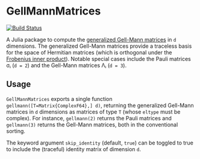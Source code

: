 # GellMannMatrices

[![Build Status](https://github.com/thchr/GellMannMatrices.jl/actions/workflows/CI.yml/badge.svg?branch=main)](https://github.com/thchr/GellMannMatrices.jl/actions/workflows/CI.yml?query=branch%3Amain)

A Julia package to compute the [generalized Gell-Mann matrices](https://en.wikipedia.org/wiki/Generalizations_of_Pauli_matrices#Generalized_Gell-Mann_matrices_(Hermitian)) in `d` dimensions.
The generalized Gell-Mann matrices provide a traceless basis for the space of Hermitian matrices (which is orthogonal under the [Frobenius inner product](https://en.wikipedia.org/wiki/Frobenius_inner_product)).
Notable special cases include the Pauli matrices σᵢ (`d = 2`) and the Gell-Mann matrices Λᵢ (`d = 3`).

## Usage
`GellMannMatrices` exports a single function `gellmann([T=Matrix{ComplexF64},] d)`, returning the generalized Gell-Mann matrices in `d` dimensions as matrices of type `T` (whose `eltype` must be complex).
For instance, `gellmann(2)` returns the Pauli matrices and `gellmann(3)` returns the Gell-Mann matrices, both in the conventional sorting.

The keyword argument `skip_identity` (default, `true`) can be toggled to true to include the (traceful)  identity matrix of dimension `d`.